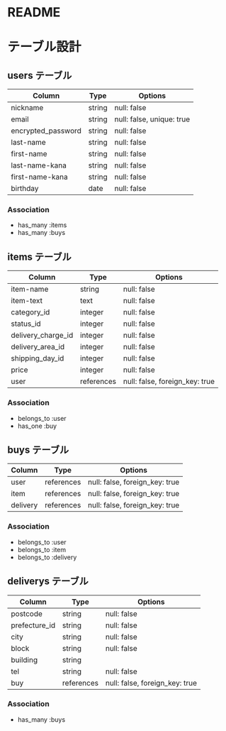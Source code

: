 # README

# テーブル設計

## users テーブル

| Column             | Type   | Options                   |
| --------           | ------ | -----------               |
| nickname           | string | null: false               |
| email              | string | null: false, unique: true |
| encrypted_password | string | null: false               |
| last-name          | string | null: false               |
| first-name         | string | null: false               |
| last-name-kana     | string | null: false               |
| first-name-kana    | string | null: false               |
| birthday           | date   | null: false               |

### Association

- has_many :items
- has_many :buys


## items テーブル

| Column             | Type       | Options                        |
| ------             | ------     | -----------                    |
| item-name          | string     | null: false                    |
| item-text          | text       | null: false                    |
| category_id        | integer    | null: false                    |
| status_id          | integer    | null: false                    |
| delivery_charge_id | integer    | null: false                    |
| delivery_area_id   | integer    | null: false                    |
| shipping_day_id    | integer    | null: false                    |
| price              | integer    | null: false                    |
| user               | references | null: false, foreign_key: true |

### Association

- belongs_to :user
- has_one :buy


## buys テーブル

| Column         | Type       | Options                        |
| -------        | -------    | -----------                    |
| user           | references | null: false, foreign_key: true |
| item           | references | null: false, foreign_key: true |
| delivery       | references | null: false, foreign_key: true |

### Association

- belongs_to :user
- belongs_to :item
- belongs_to :delivery


## deliverys テーブル

| Column        | Type       | Options                        |
| -------       | -------    | -----------                    |
| postcode      | string     | null: false                    |
| prefecture_id | string     | null: false                    |
| city          | string     | null: false                    |
| block         | string     | null: false                    |
| building      | string     |                                |
| tel           | string     | null: false                    |
| buy           | references | null: false, foreign_key: true |

### Association

- has_many :buys